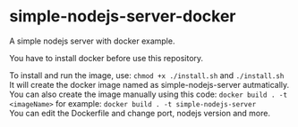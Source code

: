 # simple-nodejs-server-docker
A simple nodejs server with docker example.

You have to install docker before use this repository.

To install and run the image, use: `chmod +x ./install.sh` and `./install.sh`<br />
It will create the docker image named as simple-nodejs-server autmatically.<br />
You can also create the image manually using this code: `docker build . -t <imageName>` for example: `docker build . -t simple-nodejs-server`<br />
You can edit the Dockerfile and change port, nodejs version and more.
